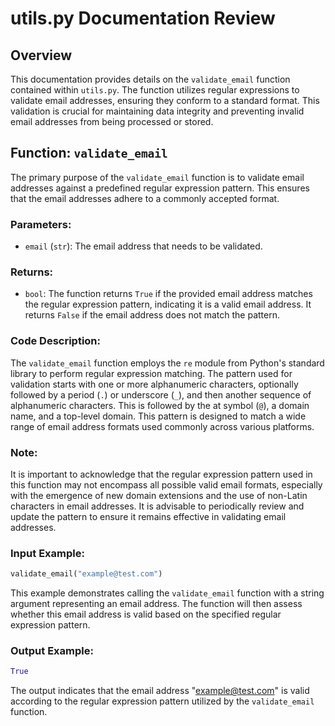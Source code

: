 # utils.py Documentation Review

## Overview

This documentation provides details on the `validate_email` function contained within `utils.py`. The function utilizes regular expressions to validate email addresses, ensuring they conform to a standard format. This validation is crucial for maintaining data integrity and preventing invalid email addresses from being processed or stored.

## Function: `validate_email`

The primary purpose of the `validate_email` function is to validate email addresses against a predefined regular expression pattern. This ensures that the email addresses adhere to a commonly accepted format.

### Parameters:

- `email` (`str`): The email address that needs to be validated.

### Returns:

- `bool`: The function returns `True` if the provided email address matches the regular expression pattern, indicating it is a valid email address. It returns `False` if the email address does not match the pattern.

### Code Description:

The `validate_email` function employs the `re` module from Python's standard library to perform regular expression matching. The pattern used for validation starts with one or more alphanumeric characters, optionally followed by a period (`.`) or underscore (`_`), and then another sequence of alphanumeric characters. This is followed by the at symbol (`@`), a domain name, and a top-level domain. This pattern is designed to match a wide range of email address formats used commonly across various platforms.

### Note:

It is important to acknowledge that the regular expression pattern used in this function may not encompass all possible valid email formats, especially with the emergence of new domain extensions and the use of non-Latin characters in email addresses. It is advisable to periodically review and update the pattern to ensure it remains effective in validating email addresses.

### Input Example:

```python
validate_email("example@test.com")
```

This example demonstrates calling the `validate_email` function with a string argument representing an email address. The function will then assess whether this email address is valid based on the specified regular expression pattern.

### Output Example:

```python
True
```

The output indicates that the email address "example@test.com" is valid according to the regular expression pattern utilized by the `validate_email` function.